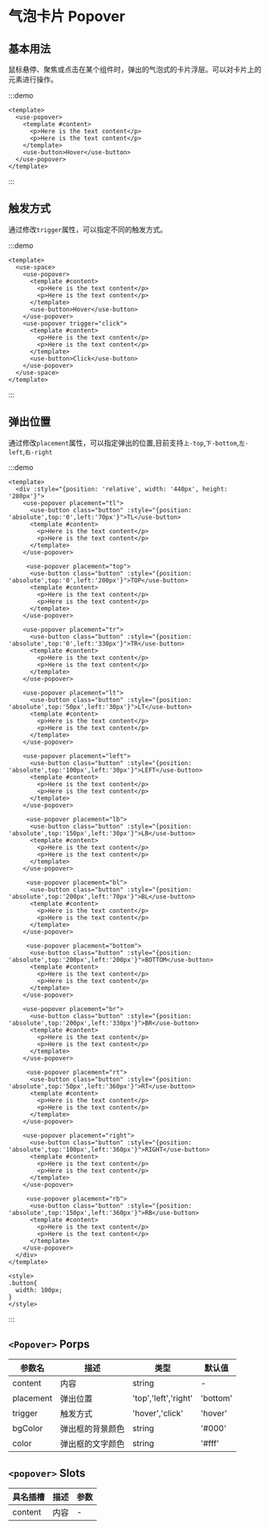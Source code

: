 <Toc />

# 气泡卡片 Popover

## 基本用法

鼠标悬停、聚焦或点击在某个组件时，弹出的气泡式的卡片浮层。可以对卡片上的元素进行操作。

:::demo 

```vue
<template>
  <use-popover>
    <template #content>
      <p>Here is the text content</p>
      <p>Here is the text content</p>
    </template>
    <use-button>Hover</use-button>
  </use-popover>
</template>
```
:::

## 触发方式

通过修改`trigger`属性，可以指定不同的触发方式。

:::demo 

```vue
<template>
  <use-space>
    <use-popover>
      <template #content>
        <p>Here is the text content</p>
        <p>Here is the text content</p>
      </template>
      <use-button>Hover</use-button>
    </use-popover>
    <use-popover trigger="click">
      <template #content>
        <p>Here is the text content</p>
        <p>Here is the text content</p>
      </template>
      <use-button>Click</use-button>
    </use-popover>
  </use-space>
</template>
```
:::

## 弹出位置

通过修改`placement`属性，可以指定弹出的位置,目前支持`上-top`,`下-bottom`,`左-left`,`右-right`


:::demo 

```vue
<template>
  <div :style="{position: 'relative', width: '440px', height: '280px'}">
    <use-popover placement="tl">
      <use-button class="button" :style="{position: 'absolute',top:'0',left:'70px'}">TL</use-button>
      <template #content>
        <p>Here is the text content</p>
        <p>Here is the text content</p>
      </template>
    </use-popover>

     <use-popover placement="top">
      <use-button class="button" :style="{position: 'absolute',top:'0',left:'200px'}">TOP</use-button>
      <template #content>
        <p>Here is the text content</p>
        <p>Here is the text content</p>
      </template>
    </use-popover>

    <use-popover placement="tr">
      <use-button class="button" :style="{position: 'absolute',top:'0',left:'330px'}">TR</use-button>
      <template #content>
        <p>Here is the text content</p>
        <p>Here is the text content</p>
      </template>
    </use-popover>

    <use-popover placement="lt">
      <use-button class="button" :style="{position: 'absolute',top:'50px',left:'30px'}">LT</use-button>
      <template #content>
        <p>Here is the text content</p>
        <p>Here is the text content</p>
      </template>
    </use-popover>

    <use-popover placement="left">
      <use-button class="button" :style="{position: 'absolute',top:'100px',left:'30px'}">LEFT</use-button>
      <template #content>
        <p>Here is the text content</p>
        <p>Here is the text content</p>
      </template>
    </use-popover>

     <use-popover placement="lb">
      <use-button class="button" :style="{position: 'absolute',top:'150px',left:'30px'}">LB</use-button>
      <template #content>
        <p>Here is the text content</p>
        <p>Here is the text content</p>
      </template>
    </use-popover>

     <use-popover placement="bl">
      <use-button class="button" :style="{position: 'absolute',top:'200px',left:'70px'}">BL</use-button>
      <template #content>
        <p>Here is the text content</p>
        <p>Here is the text content</p>
      </template>
    </use-popover>

     <use-popover placement="bottom">
      <use-button class="button" :style="{position: 'absolute',top:'200px',left:'200px'}">BOTTOM</use-button>
      <template #content>
        <p>Here is the text content</p>
        <p>Here is the text content</p>
      </template>
    </use-popover>

    <use-popover placement="br">
      <use-button class="button" :style="{position: 'absolute',top:'200px',left:'330px'}">BR</use-button>
      <template #content>
        <p>Here is the text content</p>
        <p>Here is the text content</p>
      </template>
    </use-popover>

     <use-popover placement="rt">
      <use-button class="button" :style="{position: 'absolute',top:'50px',left:'360px'}">RT</use-button>
      <template #content>
        <p>Here is the text content</p>
        <p>Here is the text content</p>
      </template>
    </use-popover>

    <use-popover placement="right">
      <use-button class="button" :style="{position: 'absolute',top:'100px',left:'360px'}">RIGHT</use-button>
      <template #content>
        <p>Here is the text content</p>
        <p>Here is the text content</p>
      </template>
    </use-popover>

     <use-popover placement="rb">
      <use-button class="button" :style="{position: 'absolute',top:'150px',left:'360px'}">RB</use-button>
      <template #content>
        <p>Here is the text content</p>
        <p>Here is the text content</p>
      </template>
    </use-popover>
  </div>
</template>

<style>
.button{
  width: 100px;
}
</style>
```
:::


## `<Popover>` Porps
| 参数名 | 描述           | 类型                        | 默认值 |
| --------- | ---------------- | ----------------------------- | ------- |
| content   | 内容           | string                        | -       |
| placement | 弹出位置     | 'top','left','right'|'bottom' | 'top'   |
| trigger   | 触发方式     | 'hover','click'               | 'hover' |
| bgColor   | 弹出框的背景颜色 | string                        | '#000'  |
| color     | 弹出框的文字颜色 | string                        | '#fff'  |

## `<popover>` Slots
| 具名插槽 | 描述           | 参数                        |
| --------- | ---------------- | ----------------------------
| content   | 内容           | -                        |
